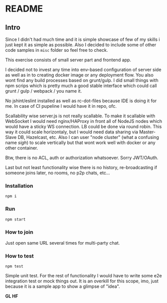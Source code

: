 # README #

## Intro

Since I didn't had much time and it is simple showcase of few of my skills i just kept it as simple as possible.
Also I decided to include some of other code samples in `misc` folder so feel free to check.

This exercise consists of small server part and frontend app.
 
I decided not to invest any time into env-based configuration of server side as well as in to creating docker image or any deployment flow.
You also wont find any build processes based on grunt/gulp. I did small things with npm scrips which is pretty much a good stable interface which could call grunt / gulp / webpack / you name it.

No jshint/eslint installed as well as rc-dot-files because IDE is doing it for me. In case of CI pupeline I would have it in repo, ofc. 
 
Scallability wise server.js is not really scallable. To make it scallable with WebSocket I would need nginx/HAProxy in front all of NodeJS nodes which would have a sticky WS connection. LB could be done via round robin.
This way it could scale horizontaly, but I would need data sharing via Master-Slave DB, Hazelcast, etc.
Also I can user "node cluster" (what a confusing name *sigh*) to scale vertically but that wont work well with docker or any other container.

Btw, there is no ACL, auth or authorization whatsoever. Sorry JWT/OAuth.

Last but not least functionality wise there is no history, re-broadcasting if someone joins later, no rooms, no p2p chats, etc... 

### Installation

`npm i`

### Run

`npm start`

### How to join

Just open same URL several times for multi-party chat.

### How to test

`npm test`

Simple unit test. For the rest of functionality I would have to write some e2e integration test or mock things out.
It is an overkill for this scope, imo, just because it is a sample app to show a glimpse of "idea".

**GL HF**
